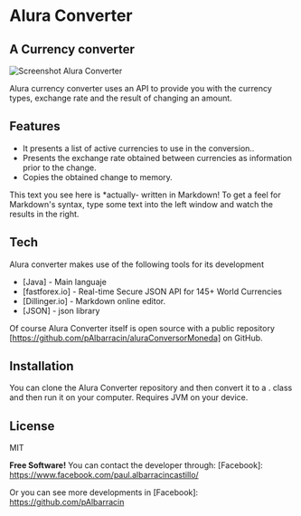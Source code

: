 # Alura Converter
## A Currency converter

![Screenshot Alura Converter](https://github.com/pAlbarracin/aluraConversorMoneda/blob/main/src/resources/screenshot1.jpg)

Alura currency converter uses an API to provide you with the currency types, exchange rate and the result of changing an amount.

## Features

- It presents a list of active currencies to use in the conversion..
- Presents the exchange rate obtained between currencies as information prior to the change.
- Copies the obtained change to memory.

This text you see here is *actually- written in Markdown! To get a feel
for Markdown's syntax, type some text into the left window and
watch the results in the right.

## Tech

Alura converter makes use of the following tools for its development

- [Java] - Main languaje
- [fastforex.io] - Real-time Secure JSON API for 145+ World Currencies
- [Dillinger.io] - Markdown online editor.
- [JSON] - json library

Of course Alura Converter itself is open source with a public repository [https://github.com/pAlbarracin/aluraConversorMoneda]
 on GitHub.

## Installation

You can clone the Alura Converter repository and then convert it to a . class and then run it on your computer. Requires JVM on your device.

## License

MIT

**Free Software!**
You can contact the developer through:
   [Facebook]: <https://www.facebook.com/paul.albarracincastillo/>
   
Or you can see more developments in
 [Facebook]: <https://github.com/pAlbarracin>
 
